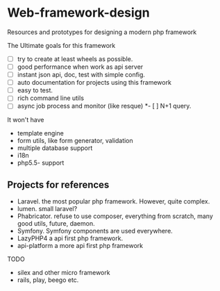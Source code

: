 # Web-framework-design

Resources and prototypes for designing a modern php framework

The Ultimate goals for this framework

- [ ] try to create at least wheels as possible.
- [ ] good performance when work as api server
- [ ] instant json api, doc, test with simple config.
- [ ] auto documentation for projects using this framework
- [ ] easy to test.
- [ ] rich command line utils
- [ ] async job process and monitor (like resque)
*- [ ] N+1 query.

It won't have

- template engine
- form utils, like form generator, validation
- multiple database support
- i18n
- php5.5- support

## Projects for references

- Laravel. the most popular php framework. However, quite complex.
- lumen. small laravel?
- Phabricator. refuse to use composer, everything from scratch, many good utils, future, daemon.
- Symfony. Symfony components are used everywhere.
- LazyPHP4 a api first php framework.
- api-platform a more api first php framework

TODO
- silex and other micro framework
- rails, play, beego etc.
